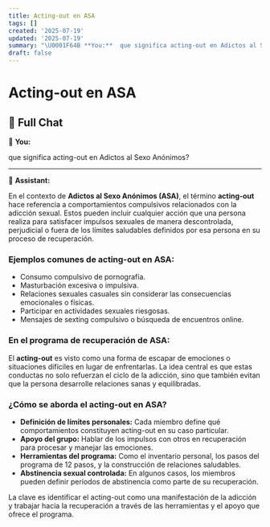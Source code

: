 ```yaml
---
title: Acting-out en ASA
tags: []
created: '2025-07-19'
updated: '2025-07-19'
summary: "\U0001F64B **You:**  que significa acting-out en Adictos al Sexo Anónimos?"
draft: false
---
```


# Acting-out en ASA

## 🧠 Full Chat

🙋 **You:**

que significa acting-out en Adictos al Sexo Anónimos?

---

🤖 **Assistant:**

En el contexto de **Adictos al Sexo Anónimos (ASA)**, el término **acting-out** hace referencia a comportamientos compulsivos relacionados con la adicción sexual. Estos pueden incluir cualquier acción que una persona realiza para satisfacer impulsos sexuales de manera descontrolada, perjudicial o fuera de los límites saludables definidos por esa persona en su proceso de recuperación.

### Ejemplos comunes de acting-out en ASA:
- Consumo compulsivo de pornografía.
- Masturbación excesiva o impulsiva.
- Relaciones sexuales casuales sin considerar las consecuencias emocionales o físicas.
- Participar en actividades sexuales riesgosas.
- Mensajes de sexting compulsivo o búsqueda de encuentros online.

### En el programa de recuperación de ASA:
El **acting-out** es visto como una forma de escapar de emociones o situaciones difíciles en lugar de enfrentarlas. La idea central es que estas conductas no solo refuerzan el ciclo de la adicción, sino que también evitan que la persona desarrolle relaciones sanas y equilibradas.

### ¿Cómo se aborda el acting-out en ASA?
- **Definición de límites personales:** Cada miembro define qué comportamientos constituyen acting-out en su caso particular.
- **Apoyo del grupo:** Hablar de los impulsos con otros en recuperación para procesar y manejar las emociones.
- **Herramientas del programa:** Como el inventario personal, los pasos del programa de 12 pasos, y la construcción de relaciones saludables.
- **Abstinencia sexual controlada:** En algunos casos, los miembros pueden definir períodos de abstinencia como parte de su recuperación.

La clave es identificar el acting-out como una manifestación de la adicción y trabajar hacia la recuperación a través de las herramientas y el apoyo que ofrece el programa.